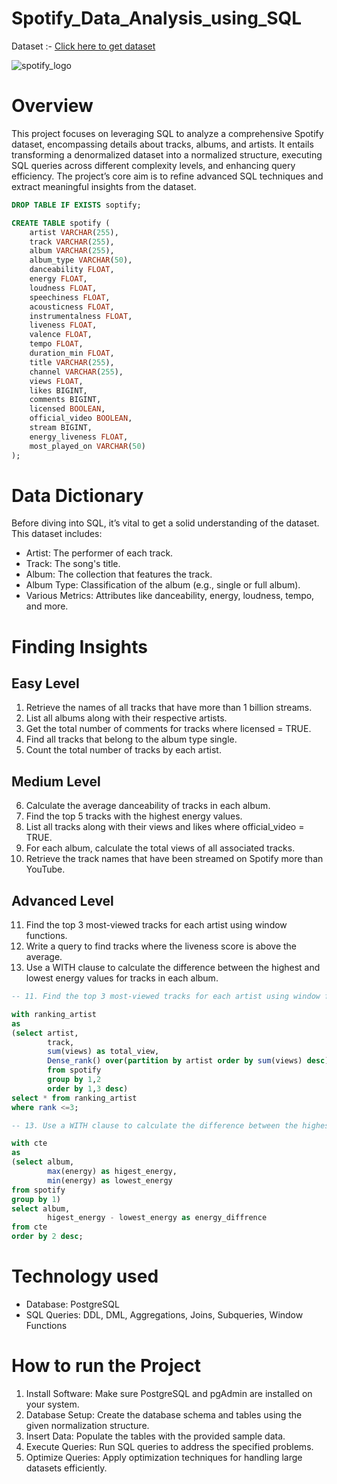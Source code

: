 # Spotify_Data_Analysis_using_SQL
Dataset :-  [Click here to get dataset](https://www.kaggle.com/datasets/sanjanchaudhari/spotify-dataset)

![spotify_logo](https://github.com/user-attachments/assets/2c1ff0c4-aa09-4640-93a3-80f7f53b3920)

# Overview
This project focuses on leveraging SQL to analyze a comprehensive Spotify dataset, encompassing details about tracks, albums, and artists. It entails transforming a denormalized dataset into a normalized structure, executing SQL queries across different complexity levels, and enhancing query efficiency. The project’s core aim is to refine advanced SQL techniques and extract meaningful insights from the dataset.

```sql
DROP TABLE IF EXISTS soptify;

CREATE TABLE spotify (
    artist VARCHAR(255),
    track VARCHAR(255),
    album VARCHAR(255),
    album_type VARCHAR(50),
    danceability FLOAT,
    energy FLOAT,
    loudness FLOAT,
    speechiness FLOAT,
    acousticness FLOAT,
    instrumentalness FLOAT,
    liveness FLOAT,
    valence FLOAT,
    tempo FLOAT,
    duration_min FLOAT,
    title VARCHAR(255),
    channel VARCHAR(255),
    views FLOAT,
    likes BIGINT,
    comments BIGINT,
    licensed BOOLEAN,
    official_video BOOLEAN,
    stream BIGINT,
    energy_liveness FLOAT,
    most_played_on VARCHAR(50)
);
```


# Data Dictionary

Before diving into SQL, it’s vital to get a solid understanding of the dataset. This dataset includes:

* Artist: The performer of each track.
* Track: The song's title.
* Album: The collection that features the track.
* Album Type: Classification of the album (e.g., single or full album).
* Various Metrics: Attributes like danceability, energy, loudness, tempo, and more.


# Finding Insights

## Easy Level

1. Retrieve the names of all tracks that have more than 1 billion streams.
2. List all albums along with their respective artists.
3. Get the total number of comments for tracks where licensed = TRUE.
4. Find all tracks that belong to the album type single.
5. Count the total number of tracks by each artist.

## Medium Level

6. Calculate the average danceability of tracks in each album.
7. Find the top 5 tracks with the highest energy values.
8. List all tracks along with their views and likes where official_video = TRUE.
9. For each album, calculate the total views of all associated tracks.
10. Retrieve the track names that have been streamed on Spotify more than YouTube.

## Advanced Level

11. Find the top 3 most-viewed tracks for each artist using window functions.
12. Write a query to find tracks where the liveness score is above the average.
13. Use a WITH clause to calculate the difference between the highest and lowest energy values for tracks in each album.

```sql
-- 11. Find the top 3 most-viewed tracks for each artist using window functions.

with ranking_artist
as
(select artist,
		track,
		sum(views) as total_view,
		Dense_rank() over(partition by artist order by sum(views) desc) as rank
		from spotify
		group by 1,2
		order by 1,3 desc)
select * from ranking_artist
where rank <=3;

-- 13. Use a WITH clause to calculate the difference between the highest and lowest energy values for tracks in each album.

with cte
as
(select album,
		max(energy) as higest_energy,
		min(energy) as lowest_energy
from spotify
group by 1)
select album,
		higest_energy - lowest_energy as energy_diffrence
from cte
order by 2 desc;
```

# Technology used

* Database: PostgreSQL
* SQL Queries: DDL, DML, Aggregations, Joins, Subqueries, Window Functions

# How to run the Project

1. Install Software: Make sure PostgreSQL and pgAdmin are installed on your system.
2. Database Setup: Create the database schema and tables using the given normalization structure.
3. Insert Data: Populate the tables with the provided sample data.
4. Execute Queries: Run SQL queries to address the specified problems.
5. Optimize Queries: Apply optimization techniques for handling large datasets efficiently.
